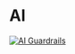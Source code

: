 # AI

[![AI Guardrails](https://img.shields.io/badge/🛡️%20AI_Guardrails-Enforced-blueviolet)](https://raw.githubusercontent.com/potsed/AI/refs/heads/main/AI_GUARDRAILS.md)
